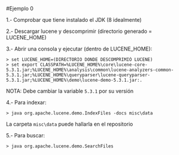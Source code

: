 #Ejemplo 0

1.- Comprobar que tiene instalado el JDK (8 idealmente)

2.- Descargar lucene y descomprimir (directorio generado = LUCENE_HOME)

3.- Abrir una consola y ejecutar (dentro de LUCENE_HOME):
```
> set LUCENE_HOME=(DIRECTORIO DONDE DESCOMPRIMIÓ LUCENE)
> set export CLASSPATH=%LUCENE_HOME%\core\lucene-core-5.3.1.jar;%LUCENE_HOME%\analysis\common\lucene-analyzers-common-5.3.1.jar;%LUCENE_HOME%\queryparser\lucene-queryparser-5.3.1.jar;%LUCENE_HOME%\demo\lucene-demo-5.3.1.jar:.
```

NOTA: Debe cambiar la variable `5.3.1` por su versión

4.- Para indexar:
```
> java org.apache.lucene.demo.IndexFiles -docs misc\data
```

La carpeta `misc\data` puede hallarla en el repositorio

5.- Para buscar:
```
> java org.apache.lucene.demo.SearchFiles
```
